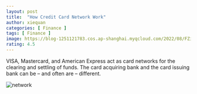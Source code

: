 ```yaml
---
layout: post
title:  "How Credit Card Network Work"
author: xiequan
categories: [ Finance ]
tags: [ Finance ]
image: https://blog-1251121783.cos.ap-shanghai.myqcloud.com/2022/08/FZif_MRWYAAyp3a.jpeg
rating: 4.5
---
```



VISA, Mastercard, and American Express act as card networks for the clearing and settling of funds. The card acquiring bank and the card issuing bank can be – and often are – different.

![network](https://blog-1251121783.cos.ap-shanghai.myqcloud.com/2022/08/FZif_MRWYAAyp3a.jpeg) 